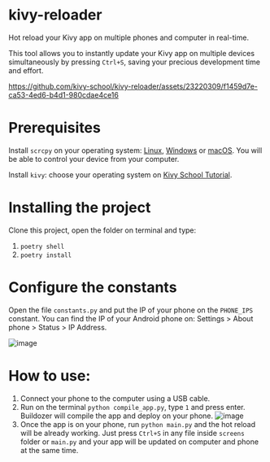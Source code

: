 # kivy-reloader
Hot reload your Kivy app on multiple phones and computer in real-time.

This tool allows you to instantly update your Kivy app on multiple devices simultaneously by pressing `Ctrl+S`, saving your precious development time and effort. 

https://github.com/kivy-school/kivy-reloader/assets/23220309/f1459d7e-ca53-4ed6-b4d1-980cdae4ce16

# Prerequisites
Install `scrcpy` on your operating system: [Linux](https://github.com/Genymobile/scrcpy/blob/master/doc/linux.md), [Windows](https://github.com/Genymobile/scrcpy/blob/master/doc/windows.md) or [macOS](https://github.com/Genymobile/scrcpy/blob/master/doc/macos.md). You will be able to control your device from your computer.

Install `kivy`: choose your operating system on [Kivy School Tutorial](https://kivyschool.com/installation/).

# Installing the project

Clone this project, open the folder on terminal and type: 
1) `poetry shell`
2) `poetry install`

# Configure the constants
Open the file `constants.py` and put the IP of your phone on the `PHONE_IPS` constant. You can find the IP of your Android phone on: Settings > About phone > Status > IP Address.

![image](https://github.com/kivy-school/kivy-reloader/assets/23220309/afd354fc-1894-4d99-b09d-8ef11ab4d763)

# How to use:
1) Connect your phone to the computer using a USB cable.
2) Run on the terminal `python compile_app.py`, type `1` and press enter. Buildozer will compile the app and deploy on your phone.
![image](https://github.com/kivy-school/kivy-reloader/assets/23220309/81f6689e-e8bb-4fe5-a91c-dd88f187616f)
3) Once the app is on your phone, run `python main.py` and the hot reload will be already working. Just press `Ctrl+S` in any file inside `screens` folder or `main.py` and your app will be updated on computer and phone at the same time.
